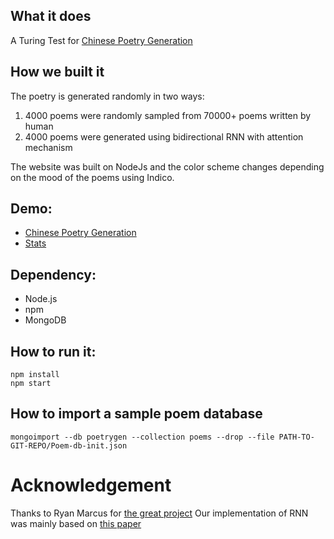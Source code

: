 ## What it does

A Turing Test for [Chinese Poetry Generation](https://cs.uwaterloo.ca/~mli/Simon_Vera.pdf)

## How we built it

The poetry is generated randomly in two ways:

1.  4000 poems were randomly sampled from 70000+ poems written by human
2.  4000 poems were generated using bidirectional RNN with attention mechanism

The website was built on NodeJs and the color scheme changes depending on the mood of the poems using Indico.

## Demo:

- [Chinese Poetry Generation](http://ming-gpu-3.cs.uwaterloo.ca:8080)
- [Stats](http://ming-gpu-3.cs.uwaterloo.ca:8080/charts)

## Dependency:

- Node.js  
- npm  
- MongoDB  


## How to run it:
```npm install```  
```npm start```  

## How to import a sample poem database
```mongoimport --db poetrygen --collection poems --drop --file PATH-TO-GIT-REPO/Poem-db-init.json```

# Acknowledgement
Thanks to Ryan Marcus for [the great project](https://github.com/RyanMarcus/EdgarAllanPoetry)
Our implementation of RNN was mainly based on [this paper](https://arxiv.org/abs/1610.09889)


